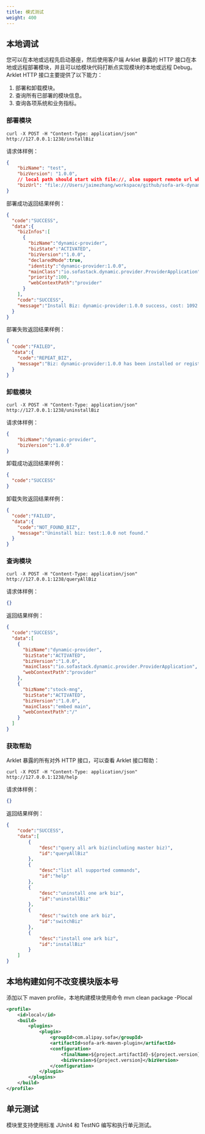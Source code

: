 ```yaml
---
title: 模式测试
weight: 400
---
```


## 本地调试
您可以在本地或远程先启动基座，然后使用客户端 Arklet 暴露的 HTTP 接口在本地或远程部署模块，并且可以给模块代码打断点实现模块的本地或远程 Debug。<br />Arklet HTTP 接口主要提供了以下能力：

1. 部署和卸载模块。
2. 查询所有已部署的模块信息。
3. 查询各项系统和业务指标。

### 部署模块
```shell
curl -X POST -H "Content-Type: application/json" http://127.0.0.1:1238/installBiz 
```
请求体样例：
```json
{
    "bizName": "test",
    "bizVersion": "1.0.0",
    // local path should start with file://, alse support remote url which can be downloaded
    "bizUrl": "file:///Users/jaimezhang/workspace/github/sofa-ark-dynamic-guides/dynamic-provider/target/dynamic-provider-1.0.0-ark-biz.jar"
}
```
部署成功返回结果样例：
```json
{
  "code":"SUCCESS",
  "data":{
    "bizInfos":[
      {
        "bizName":"dynamic-provider",
        "bizState":"ACTIVATED",
        "bizVersion":"1.0.0",
        "declaredMode":true,
        "identity":"dynamic-provider:1.0.0",
        "mainClass":"io.sofastack.dynamic.provider.ProviderApplication",
        "priority":100,
        "webContextPath":"provider"
      }
    ],
    "code":"SUCCESS",
    "message":"Install Biz: dynamic-provider:1.0.0 success, cost: 1092 ms, started at: 16:07:47,769"
  }
}
```
部署失败返回结果样例：
```json
{
  "code":"FAILED",
  "data":{
    "code":"REPEAT_BIZ",
    "message":"Biz: dynamic-provider:1.0.0 has been installed or registered."
  }
}
```

### 卸载模块
```shell
curl -X POST -H "Content-Type: application/json" http://127.0.0.1:1238/uninstallBiz 
```
请求体样例：
```json
{
    "bizName":"dynamic-provider",
    "bizVersion":"1.0.0"
}
```
卸载成功返回结果样例：
```json
{
  "code":"SUCCESS"
}
```
卸载失败返回结果样例：
```json
{
  "code":"FAILED",
  "data":{
    "code":"NOT_FOUND_BIZ",
    "message":"Uninstall biz: test:1.0.0 not found."
  }
}
```

### 查询模块
```shell
curl -X POST -H "Content-Type: application/json" http://127.0.0.1:1238/queryAllBiz 
```
请求体样例：
```json
{}
```
返回结果样例：
```json
{
  "code":"SUCCESS",
  "data":[
    {
      "bizName":"dynamic-provider",
      "bizState":"ACTIVATED",
      "bizVersion":"1.0.0",
      "mainClass":"io.sofastack.dynamic.provider.ProviderApplication",
      "webContextPath":"provider"
    },
    {
      "bizName":"stock-mng",
      "bizState":"ACTIVATED",
      "bizVersion":"1.0.0",
      "mainClass":"embed main",
      "webContextPath":"/"
    }
  ]
}
```

### 获取帮助
Arklet 暴露的所有对外 HTTP 接口，可以查看 Arklet 接口帮助：
```shell
curl -X POST -H "Content-Type: application/json" http://127.0.0.1:1238/help 
```
请求体样例：
```json
{}
```
返回结果样例：
```json
{
    "code":"SUCCESS",
    "data":[
        {
            "desc":"query all ark biz(including master biz)",
            "id":"queryAllBiz"
        },
        {
            "desc":"list all supported commands",
            "id":"help"
        },
        {
            "desc":"uninstall one ark biz",
            "id":"uninstallBiz"
        },
        {
            "desc":"switch one ark biz",
            "id":"switchBiz"
        },
        {
            "desc":"install one ark biz",
            "id":"installBiz"
        }
    ]
}
```

## 本地构建如何不改变模块版本号
添加以下 maven profile，本地构建模块使用命令 mvn clean package -Plocal
```xml
<profile>
    <id>local</id>
    <build>
        <plugins>
            <plugin>
                <groupId>com.alipay.sofa</groupId>
                <artifactId>sofa-ark-maven-plugin</artifactId>
                <configuration>
                    <finalName>${project.artifactId}-${project.version}</finalName>
                    <bizVersion>${project.version}</bizVersion>
                </configuration>
            </plugin>
        </plugins>
    </build>
</profile>
```

## 单元测试
模块里支持使用标准 JUnit4 和 TestNG 编写和执行单元测试。

<br/>
<br/>
